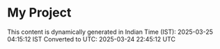 # My Project

This content is dynamically generated in Indian Time (IST): 2025-03-25 04:15:12 IST
Converted to UTC: 2025-03-24 22:45:12 UTC
